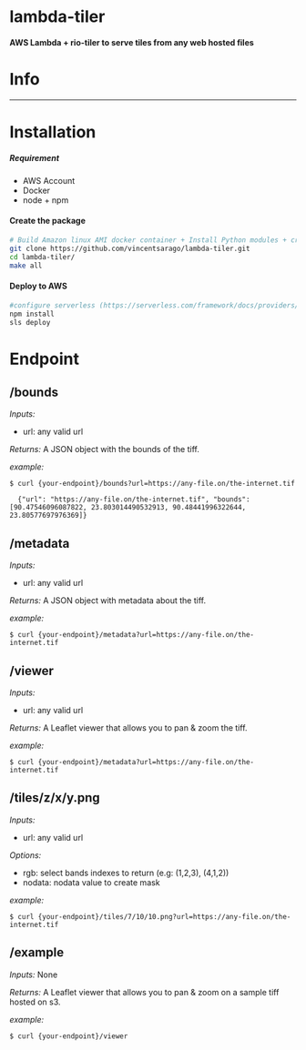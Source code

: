 # lambda-tiler

#### AWS Lambda + rio-tiler to serve tiles from any web hosted files

# Info


---

# Installation

##### Requirement
  - AWS Account
  - Docker
  - node + npm


#### Create the package

```bash
# Build Amazon linux AMI docker container + Install Python modules + create package
git clone https://github.com/vincentsarago/lambda-tiler.git
cd lambda-tiler/
make all
```

#### Deploy to AWS

```bash
#configure serverless (https://serverless.com/framework/docs/providers/aws/guide/credentials/)
npm install
sls deploy
```

# Endpoint

## /bounds

*Inputs:*
- url: any valid url

*Returns:*
A JSON object with the bounds of the tiff.

*example:*
```
$ curl {your-endpoint}/bounds?url=https://any-file.on/the-internet.tif

  {"url": "https://any-file.on/the-internet.tif", "bounds": [90.47546096087822, 23.803014490532913, 90.48441996322644, 23.80577697976369]}
```

## /metadata

*Inputs:*
- url: any valid url

*Returns:*
A JSON object with metadata about the tiff.

*example:*
```
$ curl {your-endpoint}/metadata?url=https://any-file.on/the-internet.tif
```

## /viewer

*Inputs:*
- url: any valid url

*Returns:*
A Leaflet viewer that allows you to pan & zoom the tiff.

*example:*
```
$ curl {your-endpoint}/metadata?url=https://any-file.on/the-internet.tif
```


## /tiles/z/x/y.png

*Inputs:*
- url: any valid url

*Options:*
- rgb: select bands indexes to return (e.g: (1,2,3), (4,1,2))
- nodata: nodata value to create mask

*example:*
```
$ curl {your-endpoint}/tiles/7/10/10.png?url=https://any-file.on/the-internet.tif

```

## /example

*Inputs:*
None

*Returns:*
A Leaflet viewer that allows you to pan & zoom on a sample tiff hosted on s3.

*example:*
```
$ curl {your-endpoint}/viewer
```


